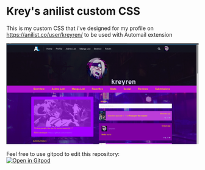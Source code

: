 # Krey's anilist custom CSS

This is my custom CSS that i've designed for my profile on https://anilist.co/user/kreyren/ to be used with Automail extension

![](img/anilist_preview.png)


Feel free to use gitpod to edit this repository:<br>
[![Open in Gitpod](https://gitpod.io/button/open-in-gitpod.svg)](https://github.com/Kreyren/anilist_css)